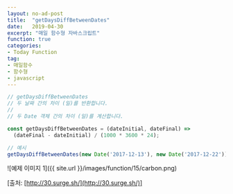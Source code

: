 ```yaml
---
layout: no-ad-post
title:  "getDaysDiffBetweenDates"
date:   2019-04-30
excerpt: "매일 함수형 자바스크립트"
function: true
categories:
- Today Function
tag:
- 매일함수
- 함수형
- javascript
---
```


```javascript
// getDaysDiffBetweenDates
// 두 날짜 간의 차이 (일)를 반환합니다.
// 
// 두 Date 객체 간의 차이 (일)를 계산합니다.

const getDaysDiffBetweenDates = (dateInitial, dateFinal) =>
  (dateFinal - dateInitial) / (1000 * 3600 * 24);

// 예시
getDaysDiffBetweenDates(new Date('2017-12-13'), new Date('2017-12-22')); // 9
```

![예제 이미지 1]({{ site.url }}/images/function/15/carbon.png)

[출처: [http://30.surge.sh/](http://30.surge.sh/)]
